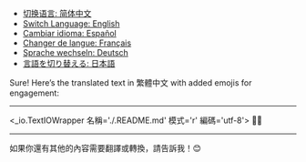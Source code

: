 - [切换语言: 简体中文](/README.md)
- [Switch Language: English](/README/README_English.md)
- [Cambiar idioma: Español](/README/README_Español.md)
- [Changer de langue: Français](/README/README_Français.md)
- [Sprache wechseln: Deutsch](/README/README_Deutsch.md)
- [言語を切り替える: 日本語](/README/README_日本語.md)

Sure! Here’s the translated text in 繁體中文 with added emojis for engagement:

---

<_io.TextIOWrapper 名稱='./.README.md' 模式='r' 編碼='utf-8'> 📄✨

--- 

如果你還有其他的內容需要翻譯或轉換，請告訴我！😊